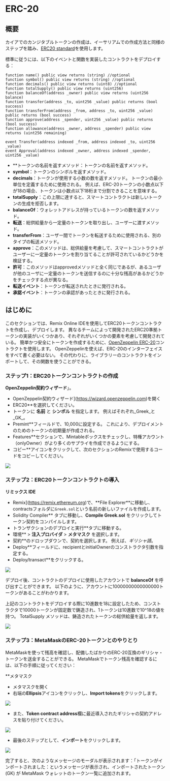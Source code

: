 # ERC-20

## 概要<a id="overview"></a>

カイアでのカンジタブルトークンの作成は、イーサリアムでの作成方法と同様のステップを踏み、[ERC20 standard](https://ethereum.org/en/developers/docs/standards/tokens/erc-20)を使用します。

標準に従うには、以下のイベントと関数を実装したコントラクトをデプロイする：

```solidity
function name() public view returns (string) //optional
function symbol() public view returns (string) //optional
function decimals() public view returns (uint8) //optional
function totalSupply() public view returns (uint256)
function balanceOf(address _owner) public view returns (uint256 balance)
function transfer(address _to, uint256 _value) public returns (bool success)
function transferFrom(address _from, address _to, uint256 _value) public returns (bool success)
function approve(address _spender, uint256 _value) public returns (bool success)
function allowance(address _owner, address _spender) public view returns (uint256 remaining)

event Transfer(address indexed _from, address indexed _to, uint256 _value)
event Approval(address indexed _owner, address indexed _spender, uint256 _value)
```

- \*\*トークンの名前を返すメソッド：トークンの名前を返すメソッド。
- **symbol**：トークンのシンボルを返すメソッド。
- **decimals**：トークンが使用する小数の数を返すメソッド。 トークンの最小単位を定義するために使用される。 例えば、ERC-20トークンの小数点以下が18の場合、トークンは小数点以下18桁まで分割できることを意味する。
- **totalSupply**：この上限に達すると、スマートコントラクトは新しいトークンの生成を拒否します。
- **balanceOf**：ウォレットアドレスが持っているトークンの数を返すメソッド。
- **転送**：総供給量から一定量のトークンを取り出し、ユーザーに渡すメソッド。
- **transferFrom**：ユーザー間でトークンを転送するために使用される、別のタイプの転送メソッド。
- **approve**：このメソッドは、総供給量を考慮して、スマートコントラクトがユーザーに一定量のトークンを割り当てることが許可されているかどうかを検証する。
- **許可**：このメソッドはapprovedメソッドと全く同じであるが、あるユーザが他のユーザに一定量のトークンを送信するのに十分な残高があるかどうかをチェックする点が異なる。
- **転送イベント**：トークンが転送されたときに発行される。
- **承認イベント**：トークンの承認があったときに発行される。

## はじめに<a id="getting-started"></a>

このセクションでは、Remix Online IDEを使用してERC20トークンコントラクトを作成し、デプロイします。 異なるチームによって開発されたERC20準拠トークンの実装がいくつかあり、それぞれがいくつかの要素を考慮して開発されている。 簡単かつ安全にトークンを作成するために、[OpenZeppelin ERC-20](https://docs.openzeppelin.com/contracts/5.x/erc20)コントラクトを使用します。 OpenZeppelinを使えば、ERC-20のインターフェイスをすべて書く必要はない。 その代わりに、ライブラリーのコントラクトをインポートして、その関数を使うことができる。

### ステップ1：ERC20トークンコントラクトの作成<a id="create-erc20-token-contract"></a>

**OpenZeppelin契約ウィザード**」。

- OpenZeppelin契約ウィザード](https://wizard.openzeppelin.com)を開く
- ERC20\*\*を選択してください。
- トークンに **名前** と **シンボル** を指定します。 例えばそれぞれ_Greek_と_GK_。
- Premint\*\*フィールドで、10,000に設定する。 これにより、デプロイメントのためのトークンの初期量が作成される。
- Features\*\*セクションで、Mintableボックスをチェックし、特権アカウント（onlyOwner）がより多くのサプライを作成できるようにする。
- コピー\*\*アイコンをクリックして、次のセクションのRemixで使用するコードをコピーしてください。

![](/img/build/smart-contracts/oz-erc20-setup.png)

### ステップ2：ERC20トークンコントラクトの導入<a id="deploy-erc20-token-contract"></a>

**リミックス IDE**

- Remix](https://remix.ethereum.org)で、\*\*File Explorer\*\*に移動し、contractsフォルダに`Greek.sol`という名前の新しいファイルを作成します。
- Solidity Compiler\*\* タブに移動し、**Compile Greek.sol** をクリックしてトークン契約をコンパイルします。
- トランザクションのデプロイと実行\*\*タブに移動する。
- 環境\*\* > **注入プロバイダ** > **メタマスク** を選択します。
- 契約\*\*のドロップダウンで、契約を選択します。 例えば、_ギリシャ語_。
- Deploy\*\*フィールドに、recipientとinitialOwnerのコンストラクタ引数を指定する。
- Deploy/transact\*\*をクリックする。

![](/img/build/smart-contracts/remix-erc20-deploy.png)

デプロイ後、コントラクトのデプロイに使用したアカウントで **balanceOf** を呼び出すことができます。 以下のように、アカウントに10000000000000000トークンがあることがわかります。

上記のコントラクトをデプロイする際に10進数を18に設定したため、コンストラクタで10000トークンが固定数で鋳造され、1トークンは10進数で10^18の値を持つ。 TotalSupply メソッドは、鋳造されたトークンの総供給量を返します。

![](/img/build/smart-contracts/remix-erc20-bal-totalsupply.png)

### ステップ3：MetaMaskのERC-20トークンとのやりとり<a id="interact-with-erc20-token-from-MetaMask"></a>

MetaMaskを使って残高を確認し、配備したばかりのERC-20互換のギリシャ・トークンを送金することができる。 MetaMaskでトークン残高を確認するには、以下の手順に従ってください：

\*\*メタマスク

- メタマスクを開く
- 右端の**Ellipsis**アイコンをクリックし、**Import tokens**をクリックします。

![](/img/build/smart-contracts/mm-import-tokens-e20g.png)

- また、**Token contract address**欄に最近導入されたギリシャの契約アドレスを貼り付けてください。

![](/img/build/smart-contracts/mm-custom-tokens-e20g.png)

- 最後のステップとして、**インポート**をクリックします。

![](/img/build/smart-contracts/mm-custom-tokens-imported-e20g.png)

完了すると、次のようなメッセージのモーダルが表示されます：「トークンがインポートされました：というメッセージが表示され、インポートされたトークン (GK) が MetaMask ウォレットのトークン一覧に追加されます。

